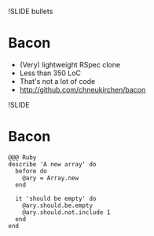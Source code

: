 !SLIDE bullets

Bacon
=====

* (Very) lightweight RSpec clone
* Less than 350 LoC 
* That's not a lot of code
* <http://github.com/chneukirchen/bacon>

!SLIDE

Bacon
=====

    @@@ Ruby
    describe 'A new array' do
      before do
        @ary = Array.new
      end

      it 'should be empty' do
        @ary.should.be.empty
        @ary.should.not.include 1
      end
    end
